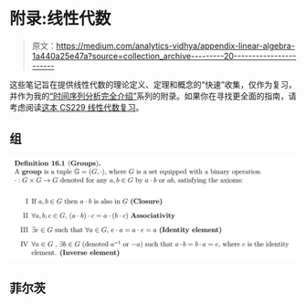 # 附录:线性代数

> 原文：<https://medium.com/analytics-vidhya/appendix-linear-algebra-1a440a25e47a?source=collection_archive---------20----------------------->

这些笔记旨在提供线性代数的理论定义、定理和概念的“快速”收集，仅作为复习，并作为我的[“时间序列分析完全介绍”](/analytics-vidhya/a-complete-introduction-to-time-series-analysis-with-r-9882f2d44c9d)系列的附录。如果你在寻找更全面的指南，请考虑阅读[这本 CS229 线性代数复习](http://cs229.stanford.edu/section/cs229-linalg.pdf)。

## 组

![](img/720dafed5148b67fe7c1d689b175ef11.png)

## 菲尔茨